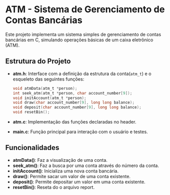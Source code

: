# ATM - Sistema de Gerenciamento de Contas Bancárias

Este projeto implementa um sistema simples de gerenciamento de contas bancárias em C, simulando operações básicas de um caixa eletrônico (ATM).

## Estrutura do Projeto

- **atm.h**: Interface com a definição da estrutura da conta(`atm_t`) e o esqueleto das seguintes funções:
    ```c
    void atmData(atm_t *person);
    int seek_atm(atm_t *person, char account_number[9]);
    void initAccount(atm_t *person);
    void draw(char account_number[9], long long balance);
    void deposit(char account_number[9], long long balance);
    void resetBin();
    ```

- **atm.c**: Implementação das funções declaradas no header.

- **main.c**: Função principal para interação com o usuário e testes.

## Funcionalidades

- **atmData()**: Faz a visualização de uma conta.
- **seek_atm()**: Faz a busca por uma conta através do número da conta.
- **initAccount()**: Inicializa uma nova conta bancária.
- **draw()**: Permite sacar um valor de uma conta existente.
- **deposit()**: Permite depositar um valor em uma conta existente.
- **resetBin()**: Reseta do o arquivo report.